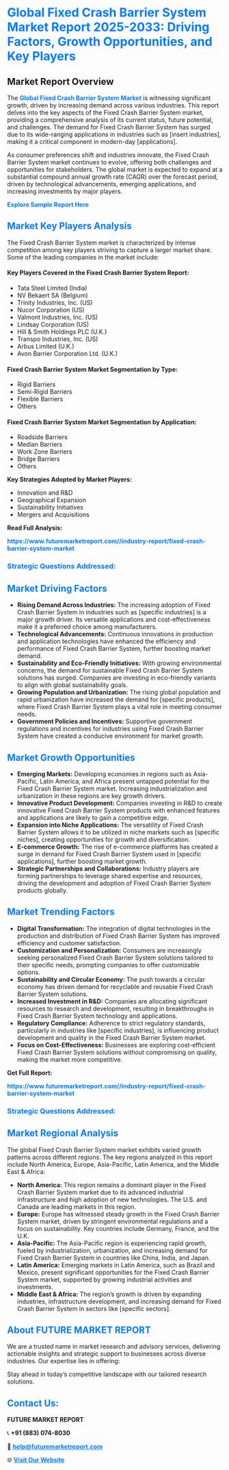 <h1 style="color: #007BFF;">Global Fixed Crash Barrier System Market Report 2025-2033: Driving Factors, Growth Opportunities, and Key Players</h1>

<section id="overview">
<h2>Market Report Overview</h2>
<p>The <a href="https://www.futuremarketreport.com//industry-report/fixed-crash-barrier-system-market" style="color: #007BFF; text-decoration: none;"><strong>Global Fixed Crash Barrier System Market</strong></a> is witnessing significant growth, driven by increasing demand across various industries. This report delves into the key aspects of the Fixed Crash Barrier System market, providing a comprehensive analysis of its current status, future potential, and challenges. The demand for Fixed Crash Barrier System has surged due to its wide-ranging applications in industries such as [insert industries], making it a critical component in modern-day [applications].</p>
<p>As consumer preferences shift and industries innovate, the Fixed Crash Barrier System market continues to evolve, offering both challenges and opportunities for stakeholders. The global market is expected to expand at a substantial compound annual growth rate (CAGR) over the forecast period, driven by technological advancements, emerging applications, and increasing investments by major players.</p>
</section>

<section id="overview">
<p><a href="https://www.futuremarketreport.com//request-sample/reportId=54488" style="color: #007BFF; text-decoration: none;"><strong>Explore Sample Report Here</strong></a></p>
</section>

<section id="key-players">
<h2 style="color: #007BFF;">Market Key Players Analysis</h2>
<p>The Fixed Crash Barrier System market is characterized by intense competition among key players striving to capture a larger market share. Some of the leading companies in the market include:</p>
<h4>Key Players Covered in the Fixed Crash Barrier System Report:</h4>
<ul><li>Tata Steel Limited (India)</li><li>NV Bekaert SA (Belgium)</li><li>Trinity Industries, Inc. (US)</li><li>Nucor Corporation (US)</li><li>Valmont Industries, Inc. (US)</li><li>Lindsay Corporation (US)</li><li>Hill &amp; Smith Holdings PLC (U.K.)</li><li>Transpo Industries, Inc. (US)</li><li>Arbus Limited (U.K.)</li><li>Avon Barrier Corporation Ltd. (U.K.)</li></ul>
<h4>Fixed Crash Barrier System Market Segmentation by Type:</h4>
<ul><li>Rigid Barriers</li><li>Semi-Rigid Barriers</li><li>Flexible Barriers</li><li>Others</li></ul>

<h4>Fixed Crash Barrier System Market Segmentation by Application:</h4>
<ul><li>Roadside Barriers</li><li>Median Barriers</li><li>Work Zone Barriers</li><li>Bridge Barriers</li><li>Others</li></ul>
<p><strong>Key Strategies Adopted by Market Players:</strong></p>
<ul>
<li>Innovation and R&D</li>
<li>Geographical Expansion</li>
<li>Sustainability Initiatives</li>
<li>Mergers and Acquisitions</li>
</ul>
</section>

<section>
<p><strong>Read Full Analysis: </strong></p><a href="https://www.futuremarketreport.com//industry-report/fixed-crash-barrier-system-market" style="color: #007BFF; text-decoration: none;"><strong>https://www.futuremarketreport.com//industry-report/fixed-crash-barrier-system-market</strong></a>
<h3 style="color: #007BFF;">Strategic Questions Addressed:</h3>
</section>

<section id="driving-factors">
<h2 style="color: #007BFF;">Market Driving Factors</h2>
<ul>
<li><strong>Rising Demand Across Industries:</strong> The increasing adoption of Fixed Crash Barrier System in industries such as [specific industries] is a major growth driver. Its versatile applications and cost-effectiveness make it a preferred choice among manufacturers.</li>
<li><strong>Technological Advancements:</strong> Continuous innovations in production and application technologies have enhanced the efficiency and performance of Fixed Crash Barrier System, further boosting market demand.</li>
<li><strong>Sustainability and Eco-Friendly Initiatives:</strong> With growing environmental concerns, the demand for sustainable Fixed Crash Barrier System solutions has surged. Companies are investing in eco-friendly variants to align with global sustainability goals.</li>
<li><strong>Growing Population and Urbanization:</strong> The rising global population and rapid urbanization have increased the demand for [specific products], where Fixed Crash Barrier System plays a vital role in meeting consumer needs.</li>
<li><strong>Government Policies and Incentives:</strong> Supportive government regulations and incentives for industries using Fixed Crash Barrier System have created a conducive environment for market growth.</li>
</ul>
</section>

<section id="growth-opportunities">
<h2 style="color: #007BFF;">Market Growth Opportunities</h2>
<ul>
<li><strong>Emerging Markets:</strong> Developing economies in regions such as Asia-Pacific, Latin America, and Africa present untapped potential for the Fixed Crash Barrier System market. Increasing industrialization and urbanization in these regions are key growth drivers.</li>
<li><strong>Innovative Product Development:</strong> Companies investing in R&D to create innovative Fixed Crash Barrier System products with enhanced features and applications are likely to gain a competitive edge.</li>
<li><strong>Expansion into Niche Applications:</strong> The versatility of Fixed Crash Barrier System allows it to be utilized in niche markets such as [specific niches], creating opportunities for growth and diversification.</li>
<li><strong>E-commerce Growth:</strong> The rise of e-commerce platforms has created a surge in demand for Fixed Crash Barrier System used in [specific applications], further boosting market growth.</li>
<li><strong>Strategic Partnerships and Collaborations:</strong> Industry players are forming partnerships to leverage shared expertise and resources, driving the development and adoption of Fixed Crash Barrier System products globally.</li>
</ul>
</section>

<section id="trending-factors">
<h2 style="color: #007BFF;">Market Trending Factors</h2>
<ul>
<li><strong>Digital Transformation:</strong> The integration of digital technologies in the production and distribution of Fixed Crash Barrier System has improved efficiency and customer satisfaction.</li>
<li><strong>Customization and Personalization:</strong> Consumers are increasingly seeking personalized Fixed Crash Barrier System solutions tailored to their specific needs, prompting companies to offer customizable options.</li>
<li><strong>Sustainability and Circular Economy:</strong> The push towards a circular economy has driven demand for recyclable and reusable Fixed Crash Barrier System solutions.</li>
<li><strong>Increased Investment in R&D:</strong> Companies are allocating significant resources to research and development, resulting in breakthroughs in Fixed Crash Barrier System technology and applications.</li>
<li><strong>Regulatory Compliance:</strong> Adherence to strict regulatory standards, particularly in industries like [specific industries], is influencing product development and quality in the Fixed Crash Barrier System market.</li>
<li><strong>Focus on Cost-Effectiveness:</strong> Businesses are exploring cost-efficient Fixed Crash Barrier System solutions without compromising on quality, making the market more competitive.</li>
</ul>
</section>

<section>
<p><strong>Get Full Report: </strong></p><a href="https://www.futuremarketreport.com//industry-report/fixed-crash-barrier-system-market" style="color: #007BFF; text-decoration: none;"><strong>https://www.futuremarketreport.com//industry-report/fixed-crash-barrier-system-market</strong></a>
<h3 style="color: #007BFF;">Strategic Questions Addressed:</h3>
</section>


<section id="regional-analysis">
<h2 style="color: #007BFF;">Market Regional Analysis</h2>
<p>The global Fixed Crash Barrier System market exhibits varied growth patterns across different regions. The key regions analyzed in this report include North America, Europe, Asia-Pacific, Latin America, and the Middle East & Africa:</p>
<ul>
<li><strong>North America:</strong> This region remains a dominant player in the Fixed Crash Barrier System market due to its advanced industrial infrastructure and high adoption of new technologies. The U.S. and Canada are leading markets in this region.</li>
<li><strong>Europe:</strong> Europe has witnessed steady growth in the Fixed Crash Barrier System market, driven by stringent environmental regulations and a focus on sustainability. Key countries include Germany, France, and the U.K.</li>
<li><strong>Asia-Pacific:</strong> The Asia-Pacific region is experiencing rapid growth, fueled by industrialization, urbanization, and increasing demand for Fixed Crash Barrier System in countries like China, India, and Japan.</li>
<li><strong>Latin America:</strong> Emerging markets in Latin America, such as Brazil and Mexico, present significant opportunities for the Fixed Crash Barrier System market, supported by growing industrial activities and investments.</li>
<li><strong>Middle East & Africa:</strong> The region’s growth is driven by expanding industries, infrastructure development, and increasing demand for Fixed Crash Barrier System in sectors like [specific sectors].</li>
</ul>
</section>

<footer>
<h2 style="color: #007BFF;">About FUTURE MARKET REPORT</h2>
<p>We are a trusted name in market research and advisory services, delivering actionable insights and strategic support to businesses across diverse industries. Our expertise lies in offering:</p>

<p>Stay ahead in today’s competitive landscape with our tailored research solutions.</p>

<h2 style="color: #007BFF;">Contact Us:</h2>
<p><strong>FUTURE MARKET REPORT</strong></p>
<p>📞 <strong>+91 (883) 074-8030</strong></p>
<p>📧 <strong><a href="mailto:help@futuremarketreport.com" style="color: #007BFF;">help@futuremarketreport.com</a></strong></p>
<p>🌐 <strong><a href="https://www.futuremarketreport.com/" style="color: #007BFF;">Visit Our Website</a></strong></p>
</footer>